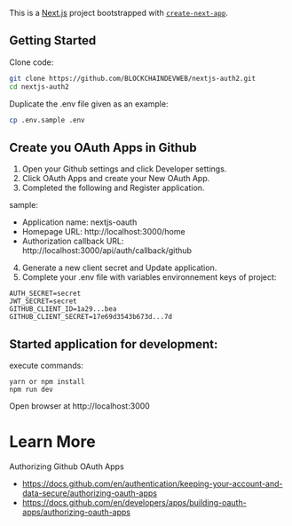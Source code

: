 This is a [Next.js](https://nextjs.org/) project bootstrapped with [`create-next-app`](https://github.com/vercel/next.js/tree/canary/packages/create-next-app).

## Getting Started
Clone code:  
```bash
git clone https://github.com/BLOCKCHAINDEVWEB/nextjs-auth2.git
cd nextjs-auth2
```

Duplicate the .env file given as an example:  
```bash
cp .env.sample .env
```

## Create you OAuth Apps in Github
1. Open your Github settings and click Developer settings.  
2. Click OAuth Apps and create your New OAuth App.  
3. Completed the following and Register application.  

sample:
  - Application name:           nextjs-oauth  
  - Homepage URL:               http://localhost:3000/home  
  - Authorization callback URL: http://localhost:3000/api/auth/callback/github  

4. Generate a new client secret and Update application.  
5. Complete your .env file with variables environnement keys of project:  
```text
AUTH_SECRET=secret
JWT_SECRET=secret
GITHUB_CLIENT_ID=1a29...bea
GITHUB_CLIENT_SECRET=17e69d3543b673d...7d
```

## Started application for development:  
execute commands:
```text
yarn or npm install
npm run dev
```

Open browser at http://localhost:3000  

# Learn More
Authorizing Github OAuth Apps
  - https://docs.github.com/en/authentication/keeping-your-account-and-data-secure/authorizing-oauth-apps
  - https://docs.github.com/en/developers/apps/building-oauth-apps/authorizing-oauth-apps
